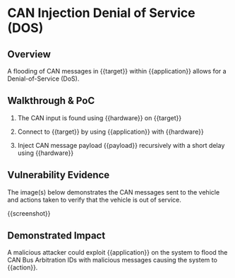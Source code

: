 # CAN Injection Denial of Service (DOS)

## Overview

<!--
Provide a 1-2 sentence description - see http://cveproject.github.io/docs/content/key-details-phrasing.pdf for tips

This format is a good guide:
[VULNTYPE] in [COMPONENT] in [APPLICATION] allows [ATTACKER] to [IMPACT] via [VECTOR] 
-->

A flooding of CAN messages in {{target}} within {{application}} allows for a Denial-of-Service (DoS).

## Walkthrough & PoC

<!--
Provide a step-by-step walkthrough on how to access the vulnerable injection point, and how to exploit the vulnerability.
Adding a dot-pointed walkthrough with relevant screenshots will speed triage time and result in faster rewards!
-->

1. The CAN input is found using {{hardware}} on {{target}}

1. Connect to {{target}} by using {{application}} with {{hardware}}

1. Inject CAN message payload {{payload}} recursively with a short delay using {{hardware}} 

## Vulnerability Evidence

<!--
Your submission MUST include evidence of the vulnerability and not be theoretical in nature.

For an infotainment vulnerability, please include detailed instructions that can be followed to easily demonstrate and reproduce the issue. 
-->

The image(s) below demonstrates the CAN messages sent to the vehicle and actions taken to verify that the vehicle is out of service.

{{screenshot}}

## Demonstrated Impact

<!--
Attempt to completely stop the vehicle for functioning if the infotainment system controls mechanical aspect of the vehicle. If this is possible, provide a full proof-of-concept here.
--> 

A malicious attacker could exploit {{application}} on the system to flood the CAN Bus Arbitration IDs with malicious messages causing the system to {{action}}.

